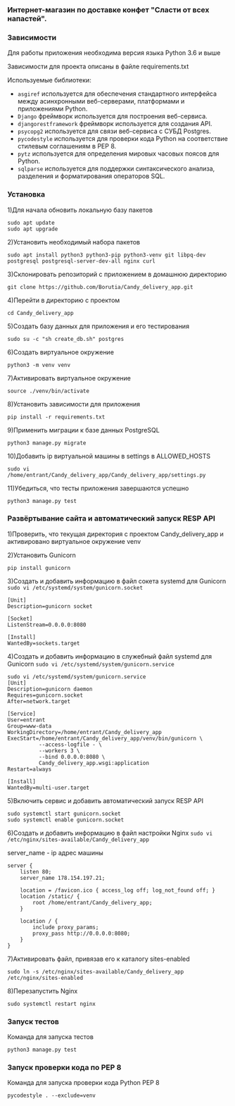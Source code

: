 ### Интернет-магазин по доставке конфет "Сласти от всех напастей".


### Зависимости
Для работы приложения необходима версия языка Python 3.6 и выше

Зависимости для проекта описаны в файле requirements.txt

Используемые библиотеки:
- ```asgiref``` используется для обеспечения стандартного интерфейса между 
асинхронными веб-серверами, платформами и приложениями Python.
- ```Django``` фреймворк используется для построения веб-сервиса.
- ```djangorestframework``` фреймворк используется для создания API.
- ```psycopg2``` используется для связи веб-сервиса с СУБД Postgres.
- ```pycodestyle``` используется для проверки кода Python на соответствие 
стилевым соглашениям в PEP 8.
- ```pytz``` используется для определения мировых часовых поясов для Python.
- ```sqlparse``` используется для поддержки синтаксического анализа, 
разделения и форматирования операторов SQL.


### Установка
1)Для начала обновить локальную базу пакетов
```
sudo apt update
sudo apt upgrade
```
2)Установить необходимый набора пакетов
```
sudo apt install python3 python3-pip python3-venv git libpq-dev postgresql postgresql-server-dev-all nginx curl
```
3)Склонировать репозиторий с приложением в домашнюю директорию
```
git clone https://github.com/Borutia/Candy_delivery_app.git
```
4)Перейти в директорию с проектом 
```
cd Candy_delivery_app
```
5)Создать базу данных для приложения и его тестирования 
```
sudo su -c "sh create_db.sh" postgres
```
6)Создать виртуальное окружение
```
python3 -m venv venv
```
7)Активировать виртуальное окружение
```
source ./venv/bin/activate
```
8)Установить зависимости для приложения
```
pip install -r requirements.txt
```
9)Применить миграции к базе данных PostgreSQL
```
python3 manage.py migrate
```
10)Добавить ip виртуальной машины в settings в ALLOWED_HOSTS 
```
sudo vi /home/entrant/Candy_delivery_app/Candy_delivery_app/settings.py
```
11)Убедиться, что тесты приложения завершаются успешно
```
python3 manage.py test
```


### Развёртывание сайта и автоматический запуск RESP API
1)Проверить, что текущая директория с проектом Candy_delivery_app 
и активировано виртуальное окружение venv

2)Установить Gunicorn
```
pip install gunicorn
```
3)Создать и добавить информацию в файл сокета systemd для Gunicorn ```sudo vi /etc/systemd/system/gunicorn.socket```
```
[Unit]
Description=gunicorn socket

[Socket]
ListenStream=0.0.0.0:8080

[Install]
WantedBy=sockets.target
```
4)Создать и добавить информацию в служебный файл systemd для Gunicorn ```sudo vi /etc/systemd/system/gunicorn.service```
```
sudo vi /etc/systemd/system/gunicorn.service
[Unit]
Description=gunicorn daemon
Requires=gunicorn.socket
After=network.target

[Service]
User=entrant
Group=www-data
WorkingDirectory=/home/entrant/Candy_delivery_app
ExecStart=/home/entrant/Candy_delivery_app/venv/bin/gunicorn \
          --access-logfile - \
          --workers 3 \
          --bind 0.0.0.0:8080 \
          Candy_delivery_app.wsgi:application
Restart=always

[Install]
WantedBy=multi-user.target
```
5)Включить сервис и добавить автоматический запуск RESP API
```
sudo systemctl start gunicorn.socket
sudo systemctl enable gunicorn.socket
```
6)Создать и добавить информацию в файл настройки Nginx ```sudo vi /etc/nginx/sites-available/Candy_delivery_app```

server_name - ip адрес машины
```
server {
    listen 80;
    server_name 178.154.197.21;

    location = /favicon.ico { access_log off; log_not_found off; }
    location /static/ {
        root /home/entrant/Candy_delivery_app;
    }

    location / {
        include proxy_params;
        proxy_pass http://0.0.0.0:8080;
    }
}
```
7)Активировать файл, привязав его к каталогу sites-enabled
```
sudo ln -s /etc/nginx/sites-available/Candy_delivery_app /etc/nginx/sites-enabled
```
8)Перезапустить Nginx
```
sudo systemctl restart nginx
```


### Запуск тестов
Команда для запуска тестов
```
python3 manage.py test
```


### Запуск проверки кода по PEP 8
Команда для запуска проверки кода Python PEP 8
```
pycodestyle . --exclude=venv
```

